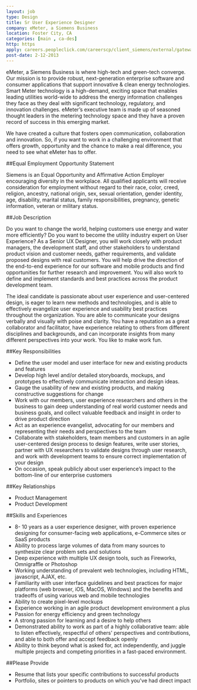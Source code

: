 ```yaml
---
layout: job
type: Design
title: Sr User Experience Designer
company: eMeter, a Siemens Business
location: Foster City, CA
categories: [main , ca-des]
http: https
apply: careers.peopleclick.com/careerscp/client_siemens/external/gateway.do?functionName=viewFromLink&jobPostId=393958&localeCode=en-us
post-date: 2-12-2013
---
```


eMeter, a Siemens Business is where high-tech and green-tech converge. Our mission is to provide robust, next-generation enterprise software and consumer applications that support innovative & clean energy technologies. Smart Meter technology is a high-demand, exciting space that enables leading utilities world-wide to address the energy information challenges they face as they deal with significant technology, regulatory, and innovation challenges. eMeter’s executive team is made up of seasoned thought leaders in the metering technology space and they have a proven record of success in this emerging market.

We have created a culture that fosters open communication, collaboration and innovation. So, if you want to work in a challenging environment that offers growth, opportunity and the chance to make a real difference, you need to see what eMeter has to offer. 

##Equal Employment Opportunity Statement

Siemens is an Equal Opportunity and Affirmative Action Employer encouraging diversity in the workplace. All qualified applicants will receive consideration for employment without regard to their race, color, creed, religion, ancestry, national origin, sex, sexual orientation, gender identity, age, disability, marital status, family responsibilities, pregnancy, genetic information, veteran or military status. 

##Job Description

Do you want to change the world, helping customers use energy and water more efficiently?  Do you want to become the utility industry expert on User Experience?  As a Senior UX Designer, you will work closely with product managers, the development staff, and other stakeholders to understand product vision and customer needs, gather requirements, and validate proposed designs with real customers. You will help drive the direction of the end-to-end experience for our software and mobile products and find opportunities for further research and improvement.  You will also work to define and implement standards and best practices across the product development team. 

The ideal candidate is passionate about user experience and user-centered design, is eager to learn new methods and technologies, and is able to effectively evangelize user experience and usability best practices throughout the organization.  You are able to communicate your designs verbally and visually with poise and clarity.   You have a reputation as a great collaborator and facilitator, have experience relating to others from different disciplines and backgrounds, and can incorporate insights from many different perspectives into your work.  You like to make work fun.

##Key Responsibilities
* Define the user model and user interface for new and existing products and features
* Develop high level and/or detailed storyboards, mockups, and prototypes to effectively communicate interaction and design ideas.
* Gauge the usability of new and existing products, and making constructive suggestions for change
* Work with our members, user experience researchers and others in the business to gain deep understanding of real world customer needs and business goals, and collect valuable feedback and insight in order to drive product direction
* Act as an experience evangelist, advocating for our members and representing their needs and perspectives to the team
* Collaborate with stakeholders, team members and customers in an agile user-centered design process to design features, write user stories, partner with UX researchers to validate designs through user research, and work with development teams to ensure correct implementation of your design
* On occasion, speak publicly about user experience’s impact to the bottom-line of our enterprise customers

##Key Relationships
* Product Management
* Product Development

##Skills and Experiences
* 8- 10 years as a user experience designer, with proven experience designing for consumer-facing web applications, e-Commerce sites or SaaS products
* Ability to process large volumes of data from many sources to synthesize clear problem sets and solutions
* Deep experience with multiple UX design tools, such as Fireworks, Omnigraffle or Photoshop
* Working understanding of prevalent web technologies, including HTML, javascript, AJAX, etc.
* Familiarity with user interface guidelines and best practices for major platforms (web browser, iOS, MacOS, Windows) and the benefits and tradeoffs of using various web and mobile technologies
* Ability to create pixel-level mockups 
* Experience working in an agile product development environment a plus
* Passion for energy efficiency and green technology 
* A strong passion for learning and a desire to help others
* Demonstrated ability to work as part of a highly collaborative team: able to listen effectively, respectful of others' perspectives and contributions, and able to both offer and accept feedback openly
* Ability to think beyond what is asked for, act independently, and juggle multiple projects and competing priorities in a fast-paced environment.

##Please Provide
* Resume that lists your specific contributions to successful products
* Portfolio, sites or pointers to products on which you've had direct impact

  